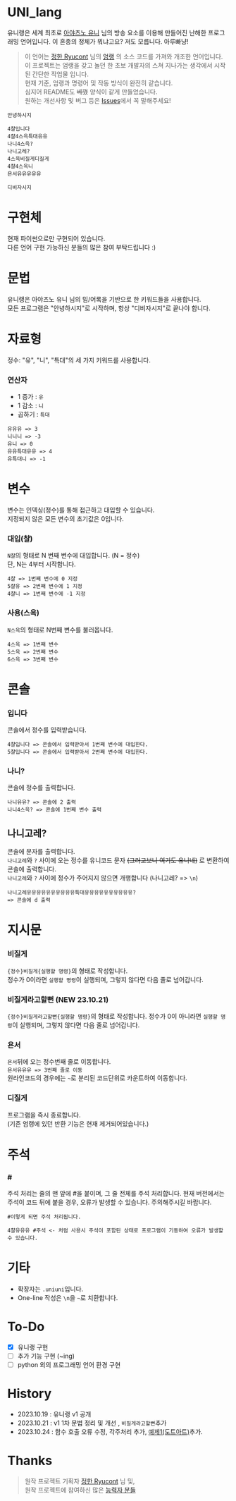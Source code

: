 # UNI_lang
유니랭은 세계 최초로 [아야츠노 유니](https://www.youtube.com/@ayatsunoyuni) 님의 방송 요소를 이용해 만들어진 난해한 프로그래밍 언어입니다.
이 혼종의 정체가 뭐냐고요? 저도 모릅니다. 아루빠냥!

>이 언어는  [정한 Ryucont](https://github.com/rycont) 님의 [엄랭](https://github.com/rycont/umjunsik-lang) 의 소스 코드를 가져와 개조한 언어입니다.  
>이 프로젝트는 엄랭을 갖고 놀던 한 초보 개발자의 스쳐 지나가는 생각에서 시작 된 간단한 작업물 입니다.  
>현재 기준, 엄랭과 명령어 및 작동 방식이 완전히 같습니다.  
>심지어 README도 ~~베꼈~~ 양식이 같게 만들었습니다.  
>원하는 개선사항 및 버그 등은 [Issues](https://github.com/Hyang-Dian/UNI_lang/issues)에서 꼭 말해주세요!  

```
안녕하시지

4챨입니다
4챨4스윽특대유유
나니4스윽?
나니고레?
4스윽비질게디질게
4챨4스윽니
욘서유유유유유

디비자시지
```

# 구현체
현재 파이썬으로만 구현되어 있습니다.  
다른 언어 구현 가능하신 분들의 많은 참여 부탁드립니다 :)


# 문법
유니랭은 아야츠노 유니 님의 밈/어록을 기반으로 한 키워드들을 사용합니다.  
모든 프로그램은 "안녕하시지"로 시작하며, 항상 "디비자시지"로 끝나야 합니다.

# 자료형
정수: "유", "니", "특대"의 세 가지 키워드를 사용합니다.  
### 연산자

 - 1 증가 : `유`
 - 1 감소 : `니`
 - 곱하기 : `특대`
```
유유유 => 3
니니니 => -3
유니 => 0
유유특대유유 => 4
유특대니 => -1
```

# 변수
변수는 인덱싱(정수)를 통해 접근하고 대입할 수 있습니다.  
지정되지 않은 모든 변수의 초기값은 0입니다.
### 대입(챨)
`N챨`의  형태로 N 번째 변수에 대입합니다. (N = 정수)  
단, N는 4부터 시작합니다.
```
4챨 => 1번째 변수에 0 지정
5챨유 => 2번째 변수에 1 지정
4챨니 => 1번째 변수에 -1 지정
```
### 사용(스윽)
`N스윽`의 형태로 N번째 변수를 불러옵니다.
```
4스윽 => 1번째 변수
5스윽 => 2번째 변수
6스윽 => 3번째 변수
```
# 콘솔
### 입니다
콘솔에서 정수를 입력받습니다.
```
4챨입니다 => 콘솔에서 입력받아서 1번째 변수에 대입한다.
5챨입니다 => 콘솔에서 입력받아서 2번째 변수에 대입한다.
```
### 나니?
콘솔에 정수를 출력합니다.
```
나니유유? => 콘솔에 2 출력
나니4스윽? => 콘솔에 1번째 변수 출력
```
## 나니고레?
콘솔에 문자를 출력합니다.   
`나니고레`와 `?` 사이에 오는 정수를 유니코드 문자 ~~(그러고보니 여기도 유니네)~~ 로 변환하여 콘솔에 출력합니다.  
`나니고레`와 `?` 사이에 정수가 주어지지 않으면 개행합니다 (나니고레? => `\n`)
```
나니고레유유유유유유유유유유특대유유유유유유유유유유?
=> 콘솔에 d 출력
```
# 지시문
### 비질게
`{정수}비질게{실행할 명령}`의 형태로 작성합니다.  
정수가 0이라면 `실행할 명령`이 실행되며, 그렇지 않다면 다음 줄로 넘어갑니다.
### 비질게라고할뻔 (NEW 23.10.21)
`{정수}비질게라고할뻔{실행할 명령}`의 형태로 작성합니다.
정수가 0이 아니라면 `실행할 명령`이 실행되며, 그렇지 않다면 다음 줄로 넘어갑니다.
### 욘서
`욘서`뒤에 오는 정수번째 줄로 이동합니다.  
`욘서유유유 => 3번째 줄로 이동`   
원라인코드의 경우에는 `~`로 분리된 코드단위로 카운트하여 이동합니다.
### 디질게
프로그램을 즉시 종료합니다.   
(기존 엄랭에 있던 반환 기능은 현재 제거되어있습니다.)
# 주석
### \#
주석 처리는 줄의 맨 앞에 \#을 붙이며, 그 줄 전체를 주석 처리합니다.
현재 버전에서는 주석이 코드 뒤에 붙을 경우, 오류가 발생할 수 있습니다. 주의해주시길 바랍니다.
```
#이렇게 되면 주석 처리됩니다.

4챨유유유 #주석 <- 처럼 사용시 주석이 포함된 상태로 프로그램이 기동하여 오류가 발생할 수 있습니다.
```

# 기타
 - 확장자는 `.uniuni`입니다.
 - One-line 작성은 `\n`을 `~`로 치환합니다.
# To-Do
 - [x] 유니랭 구현
 - [ ] 추가 기능 구현 (~ing)
 - [ ] python 외의 프로그래밍 언어 환경 구현
# History
 - 2023.10.19 : 유니랭 v1 공개
 - 2023.10.21 : v1 1차 문법 정리 및 개선 , `비질게라고할뻔`추가
 - 2023.10.24 : 함수 호출 오류 수정, 각주처리 추가, [예제1(도트아트)](https://github.com/Hyang-Dian/UNI_lang/tree/03b855e90bd680cf896dd1db49de43c2dd641a47/%EC%98%88%EC%A0%9C/1%20-%20%EC%9C%A0%EB%8B%88%20%EB%8F%84%ED%8A%B8%EC%95%84%ED%8A%B8)추가.

# Thanks 
> 원작 프로젝트 기획자 [정한 Ryucont](https://github.com/rycont) 님 및,  
> 원작 프로젝트에 참여하신 많은 [능력자 분들](https://github.com/rycont/umjunsik-lang/blob/master/README.md#contributors-)
